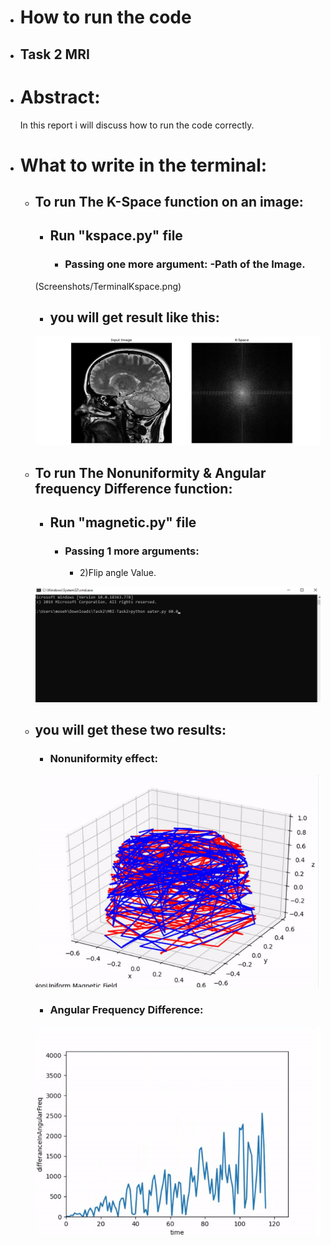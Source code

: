 * # How to run the code
* ## Task 2 MRI

* # Abstract:
    In this report i will discuss how to run the code correctly.
* # What to write in the terminal:

   * ## To run The K-Space function on an image:
		* ## Run "kspace.py" file
			* ### Passing one more argument: -Path of the Image.
		(Screenshots/TerminalKspace.png)
   
    		
		* ## you will get result like this:
		![Zero Position](Screenshots/Kspace.png)

    * ## To run The Nonuniformity & Angular frequency Difference function:
		* ## Run "magnetic.py" file 
			* ### Passing 1 more arguments: 
				- 2)Flip angle Value. 
		
		![Zero Position](Screenshots/TerminalMRI.png)
    	
	* ## you will get these two results:
		* ### Nonuniformity effect:
		![Zero Position](Screenshots/nonuniformity.png)
		* ### Angular Frequency Difference:
		![Zero Position](Screenshots/angular.png)




